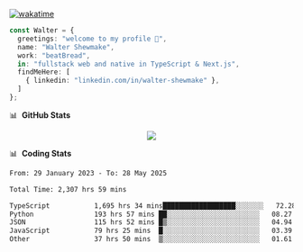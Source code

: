 [![wakatime](https://wakatime.com/badge/user/633611a5-2410-4a66-96ad-ce6a6df384d0.svg)](https://wakatime.com/@633611a5-2410-4a66-96ad-ce6a6df384d0)

```ts
const Walter = {
  greetings: "welcome to my profile 👋",
  name: "Walter Shewmake",
  work: "beatBread",
  in: "fullstack web and native in TypeScript & Next.js",
  findMeHere: [
    { linkedin: "linkedin.com/in/walter-shewmake" },
  ]
};
```

📊 &nbsp;**GitHub Stats**

<p align="center">
<img src="https://streak-stats.demolab.com?user=waltershewmake&theme=monokai&short_numbers=true)](https://git.io/streak-stats" />
</p>

📊 &nbsp;**Coding Stats**

<!--![Wwakatime stats](https://github-readme-stats.vercel.app/api/wakatime?username=waltershewmake&hide_title=true&hide_border=true&langs_count=5&bg_color=00000000&text_color=777)-->


<!--START_SECTION:waka-->

```txt
From: 29 January 2023 - To: 28 May 2025

Total Time: 2,307 hrs 59 mins

TypeScript           1,695 hrs 34 mins██████████████████░░░░░░░   72.28 %
Python               193 hrs 57 mins ██░░░░░░░░░░░░░░░░░░░░░░░   08.27 %
JSON                 115 hrs 52 mins █▒░░░░░░░░░░░░░░░░░░░░░░░   04.94 %
JavaScript           79 hrs 25 mins  █░░░░░░░░░░░░░░░░░░░░░░░░   03.39 %
Other                37 hrs 50 mins  ▒░░░░░░░░░░░░░░░░░░░░░░░░   01.61 %
```

<!--END_SECTION:waka-->
